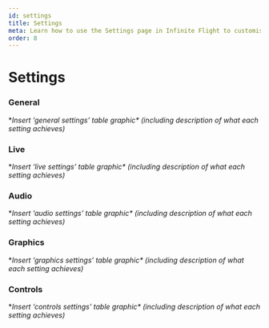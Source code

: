 ```yaml
---
id: settings
title: Settings
meta: Learn how to use the Settings page in Infinite Flight to customise your flying experience.
order: 8
---
```


# Settings

### General

 

**Insert ‘general settings’ table graphic\* (including description of what each setting achieves)*

 

### Live

 

**Insert ‘live settings’ table graphic\* (including description of what each setting achieves)*

 

### Audio

 

**Insert ‘audio settings’ table graphic\* (including description of what each setting achieves)*

 

### Graphics

 

**Insert ‘graphics settings’ table graphic\* (including description of what each setting achieves)*

 

### Controls

 

**Insert ‘controls settings’ table graphic\* (including description of what each setting achieves)*